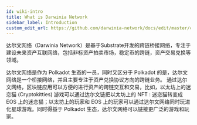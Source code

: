 ```yaml
---
id: wiki-intro
title: What is Darwinia Network
sidebar_label: Introduction
custom_edit_url: https://github.com/darwinia-network/docs/edit/master/content/zh-CN/wiki-intro.md
---
```


达尔文网络（Darwinia Network）是基于Substrate开发的跨链桥接网络，专注于建设未来资产互联网络，包括非标资产拍卖市场，稳定币的跨链，资产交易兑换等领域。

达尔⽂⽹络是作为 Polkadot ⽣态的⼀员，同时⼜区分于 Polkadot 的是，达尔⽂⽹络是⼀个桥接⽹络，并且主要专注于资产兑换协议⽅向的跨链业务。 通过达尔⽂⽹络，区块链应⽤可以⽅便的进⾏资产的跨链交互和交易，⽐如，以太坊上的迷恋猫 (Cryptokitties) 游戏可以通过达尔⽂链把以太坊上的 NFT : 迷恋猫转变成 EOS 上的迷恋猫；以太坊上的玩家和 EOS 上的玩家可以通过达尔⽂⽹络同时玩进化星球游戏。同时得益于 Polkadot ⽣态，达尔⽂⽹络可以链接更⼴泛的游戏和玩家。

